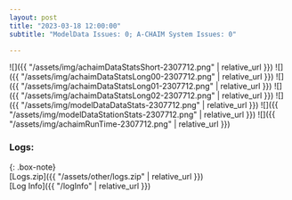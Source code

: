 ```yaml
---
layout: post
title: "2023-03-18 12:00:00"
subtitle: "ModelData Issues: 0; A-CHAIM System Issues: 0"

---
```


![]({{ "/assets/img/achaimDataStatsShort-2307712.png" | relative_url }})
![]({{ "/assets/img/achaimDataStatsLong00-2307712.png" | relative_url }})
![]({{ "/assets/img/achaimDataStatsLong01-2307712.png" | relative_url }})
![]({{ "/assets/img/achaimDataStatsLong02-2307712.png" | relative_url }})
![]({{ "/assets/img/modelDataDataStats-2307712.png" | relative_url }})
![]({{ "/assets/img/modelDataStationStats-2307712.png" | relative_url }})
![]({{ "/assets/img/achaimRunTime-2307712.png" | relative_url }})




### Logs:  
  
{: .box-note}  
[Logs.zip]({{ "/assets/other/logs.zip" | relative_url }})  
[Log Info]({{ "/logInfo" | relative_url }})  
